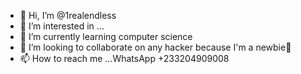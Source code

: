 - 👋 Hi, I’m @1realendless
- 👀 I’m interested in ...
- 🌱 I’m currently learning computer science
- 💞️ I’m looking to collaborate on any hacker because I'm a newbie🥺
- 📫 How to reach me ...WhatsApp +233204909008 

<!---
1realendless/1realendless is a ✨ special ✨ repository because its `README.md` (this file) appears on your GitHub profile.
You can click the Preview link to take a look at your changes.
--->

